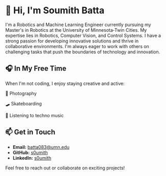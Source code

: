 # 👋 Hi, I'm Soumith Batta

I'm a Robotics and Machine Learning Engineer currently pursuing my Master's in Robotics at the University of Minnesota‑Twin Cities. My expertise lies in Robotics, Computer Vision, and Control Systems. I have a strong passion for developing innovative solutions and thrive in collaborative environments. I'm always eager to work with others on challenging tasks that push the boundaries of technology and innovation.

## 🎧 In My Free Time

When I'm not coding, I enjoy staying creative and active:

📸  Photography

🛹  Skateboarding

🎵  Listening to techno music
## 📫 Get in Touch

- **Email:** [batta083@umn.edu](mailto:batta083@umn.edu)
- **GitHub:** [s0umith](https://github.com/s0umith)
- **LinkedIn:** [s0umith](https://www.linkedin.com/in/s0umith)

Feel free to reach out or collaborate on exciting projects!
